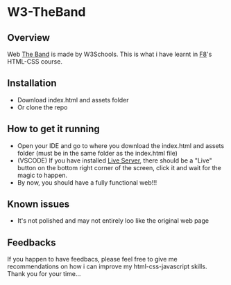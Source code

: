 # W3-TheBand
## Overview
Web <a href="https://www.w3schools.com/w3css/tryw3css_templates_band.htm">The Band</a> is made by W3Schools.
This is what i have learnt in <a href="https://fullstack.edu.vn/courses/html-css">F8</a>'s HTML-CSS course.

## Installation
* Download index.html and assets folder
* Or clone the repo

## How to get it running
* Open your IDE and go to where you download the index.html and assets folder (must be in the same folder as the index.html file)
* (VSCODE) If you have installed <a href="https://marketplace.visualstudio.com/items?itemName=ritwickdey.LiveServer">Live Server</a>, there should be a "Live" button on the bottom right corner of the screen, click it and wait for the magic to happen.
* By now, you should have a fully functional web!!!

## Known issues
* It's not polished and may not entirely loo like the original web page

## Feedbacks
If you happen to have feedbacs, please feel free to give me recommendations on how i can improve my html-css-javascript skills.
Thank you for your time...
